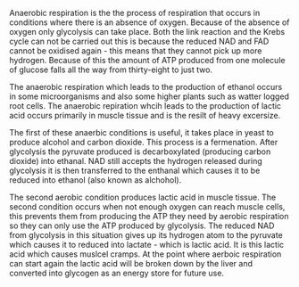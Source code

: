 Anaerobic respiration is the the process of respiration that occurs in conditions where there is an
absence of oxygen. Because of the absence of oxygen only glycolysis can take place. Both the link
reaction and the Krebs cycle can not be carried out this is because the reduced NAD and FAD cannot
be oxidised again - this means that they cannot pick up more hydrogen. Because of this the amount of
ATP produced from one molecule of glucose falls all the way from thirty-eight to just two.

The anaerobic respiration which leads to the production of ethanol occurs in some microorganisms and
also some higher plants such as watter logged root cells. The anaerobic repiration whcih leads to
the production of lactic acid occurs primarily in muscle tissue and is the resilt of heavy
excersize.

The first of these anaerbic conditions is useful, it takes place in yeast to produce alcohol and
carbon dioxide. This process is a fermenation. After glycolysis the pyruvate produced is
decarboxylated (producing carbon dioxide) into ethanal. NAD still accepts the hydrogen released
during glycolysis it is then transferred to the enthanal which causes it to be reduced into ethanol
(also known as alchohol).

The second aerobic condition produces lactic acid in muscle tissue. The second condition occurs when
not enough oxygen can reach muscle cells, this prevents them from producing the ATP they need by
aerobic respiration so they can only use the ATP produced by glycolysis. The reduced NAD from
glycolysis in this situation gives up its hydrogen atom to the pyruvate which causes it to reduced
into lactate - which is lactic acid. It is this lactic acid which causes muslcel cramps. At the
point where aerboic respiration can start again the lactic acid will be broken down by the liver and
converted into glycogen as an energy store for future use.
